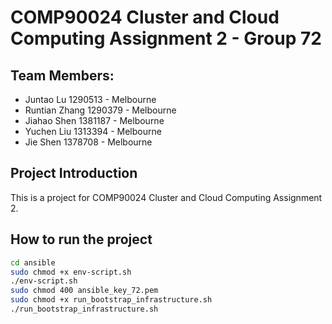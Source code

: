 # COMP90024 Cluster and Cloud Computing Assignment 2 - Group 72
## Team Members:
- Juntao Lu 1290513 - Melbourne
- Runtian Zhang 1290379 - Melbourne
- Jiahao Shen 1381187 - Melbourne
- Yuchen Liu 1313394 - Melbourne
- Jie Shen 1378708 - Melbourne

## Project Introduction
This is a project for COMP90024 Cluster and Cloud Computing Assignment 2. 

## How to run the project
```bash
cd ansible
sudo chmod +x env-script.sh
./env-script.sh
sudo chmod 400 ansible_key_72.pem
sudo chmod +x run_bootstrap_infrastructure.sh
./run_bootstrap_infrastructure.sh
```
